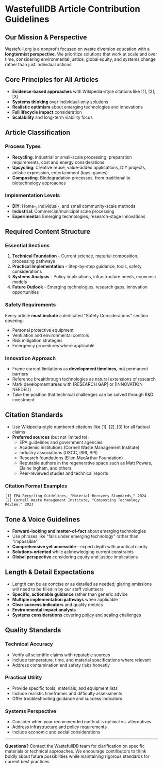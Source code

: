 # WastefullDB Article Contribution Guidelines

## Our Mission & Perspective

Wastefull.org is a nonprofit focused on waste diversion education with a **longtermist perspective**. We prioritize solutions that work at scale and over time, considering environmental justice, global equity, and systems change rather than just individual actions.

## Core Principles for All Articles

- **Evidence-based approaches** with Wikipedia-style citations like [1], [2], [3]
- **Systems thinking** over individual-only solutions
- **Realistic optimism** about emerging technologies and innovations
- **Full lifecycle impact** consideration
- **Scalability** and long-term viability focus

## Article Classification

### Process Types
- **Recycling**: Industrial or small-scale processing, preparation requirements, cost and energy considerations
- **Upcycling**: Creative reuse, value-added applications, DIY projects, artistic expression, entertainment (toys, games)
- **Composting**: Biodegradation processes, from traditional to biotechnology approaches

### Implementation Levels
- **DIY**: Home-, individual-, and small community-scale methods
- **Industrial**: Commercial/municipal scale processing
- **Experimental**: Emerging technologies, research-stage innovations

## Required Content Structure

### Essential Sections
1. **Technical Foundation** - Current science, material composition, processing pathways
2. **Practical Implementation** - Step-by-step guidance, tools, safety considerations
3. **Systems Analysis** - Policy implications, infrastructure needs, economic models
4. **Future Outlook** - Emerging technologies, research gaps, innovation opportunities

### Safety Requirements
Every article **must include** a dedicated "Safety Considerations" section covering:
- Personal protective equipment
- Ventilation and environmental controls
- Risk mitigation strategies
- Emergency procedures where applicable

### Innovation Approach
- Frame current limitations as **development timelines**, not permanent barriers
- Reference breakthrough technologies as natural extensions of research
- Mark development areas with [RESEARCH GAP] or [INNOVATION NEEDED]
- Take the position that technical challenges can be solved through R&D investment

## Citation Standards

- Use Wikipedia-style numbered citations like [1], [2], [3] for all factual claims
- **Preferred sources** (but not limited to):
  - EPA guidelines and government agencies
  - Academic institutions (Cornell Waste Management Institute)
  - Industry associations (USCC, ISRI, BPI)
  - Research foundations (Ellen MacArthur Foundation)
  - Reputable authors in the regenerative space such as Matt Powers, Elaine Ingham, and others
  - Peer-reviewed studies and technical reports

### Citation Format Examples
```
[1] EPA Recycling Guidelines, "Material Recovery Standards," 2024
[2] Cornell Waste Management Institute, "Composting Technology Review," 2023
```

## Tone & Voice Guidelines

- **Forward-looking and matter-of-fact** about emerging technologies
- Use phrases like "falls under emerging technology" rather than "impossible"
- **Comprehensive yet accessible** - expert depth with practical clarity
- **Solutions-oriented** while acknowledging current constraints
- **Global perspective** considering equity and justice implications

## Length & Detail Expectations

- Length can be as concise or as detailed as needed; glaring omissions will need to be filled in by our staff volunteers
- **Specific, actionable guidance** rather than generic advice
- **Multiple implementation pathways** when applicable
- **Clear success indicators** and quality metrics
- **Environmental impact analysis**
- **Systems considerations** covering policy and scaling challenges

## Quality Standards

### Technical Accuracy
- Verify all scientific claims with reputable sources
- Include temperature, time, and material specifications where relevant
- Address contamination and safety risks honestly

### Practical Utility
- Provide specific tools, materials, and equipment lists
- Include realistic timeframes and difficulty assessments
- Offer troubleshooting guidance and success indicators

### Systems Perspective
- Consider when your recommended method is optimal vs. alternatives
- Address infrastructure and policy requirements
- Include economic and social considerations

---

**Questions?** Contact the WastefullDB team for clarification on specific materials or technical approaches. We encourage contributors to think boldly about future possibilities while maintaining rigorous standards for current best practices.